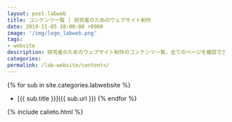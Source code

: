 ```yaml
---
layout: post-labweb
title: コンテンツ一覧 | 研究者のためのウェブサイト制作
date: 2019-11-05 10:00:00 +0900
image: '/img/logo_labweb.png'
tags:
- website
description: 研究者のためのウェブサイト制作のコンテンツ一覧。全てのページを確認できます。
categories:
permalink: /lab-website/contents/
---
```


{% for sub in site.categories.labwebsite %}
- [{{ sub.title }}]({{ sub.url }})
{% endfor %}

{% include calieto.html %}
